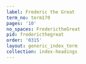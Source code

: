```yaml
---
label: Frederic the Great
term_no: term170
pages: '10'
no_spaces: FrederictheGreat
pid: fredericthegreat
order: '0315'
layout: generic_index_term
collection: index-headings
---
```

